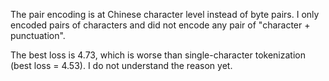 The pair encoding is at Chinese character level instead of byte pairs. I only encoded pairs of characters and 
did not encode any pair of "character + punctuation".

The best loss is 4.73,  which is worse than single-character tokenization (best loss = 4.53).  I do not understand the reason yet.
